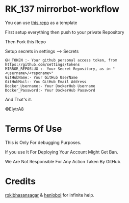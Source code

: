 # RK_137 mirrorbot-workflow

You can use [this repo](https://github.com/rahulkhatri137/mirrorbot137) as a template

First setup everything then push to your private Repository

Then Fork this Repo

Setup secrets in settings --> Secrets

```text
GH_TOKEN :- Your github personal access token, from https://github.com/settings/tokens
MIRROR_REPOSLUG :- Your Secret Repository, as in "<username>/<reponame>"
GitHubName:- Your GitHub UserName
GitHubMail:- You GitHub Email Address
Docker_Username:- Your DockerHub Username
Docker_Password:- Your DockerHub Password
```

And That's it.

©ElytrA8

# Terms Of Use 

This is Only For debugging Purposes.

If you use It For Deploying Your Account Might Get Ban.

We Are Not Responsible For Any Action Taken By GitHub.

# Credits

[rokibhasansagar](https://github.com/rokibhasansagar) & [henloboi](https://github.com/JamieHoSzeYui) for infinite help.
